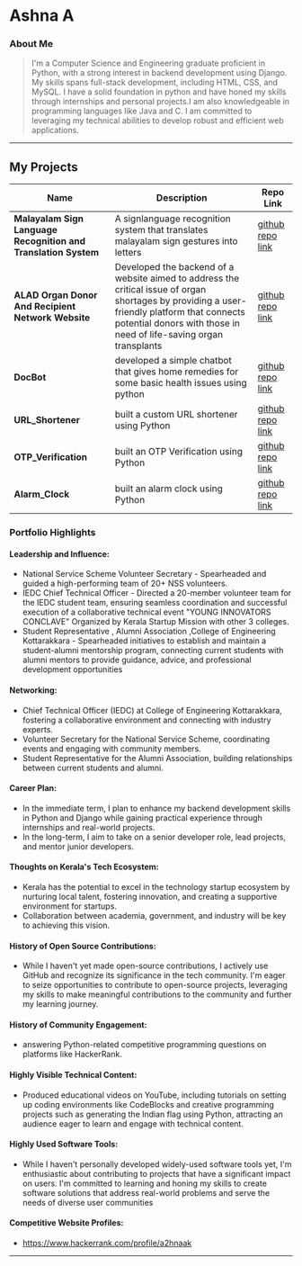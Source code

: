 # Ashna A

### About Me

> I'm a Computer Science and Engineering graduate proficient in Python, with a strong interest in backend development using Django. My skills  spans full-stack development, including HTML, CSS, and MySQL. I have a solid foundation in python and have honed my skills through internships and personal projects.I am also knowledgeable in programming languages like Java and C. I am committed to leveraging my technical abilities to develop robust and efficient web applications.
---

## My Projects
              
| Name                                                          | Description                                                                                                                                                                                                        | Repo Link                                                                                                       |
|---------------------------------------------------------------|---------------------------------------------------------------------------------------------------------------------------------------------------------------------------------------------------------------------|----------------------------------------------------------------------------------------------------------------|
|**Malayalam Sign Language Recognition and Translation System** | A signlanguage recognition system that translates malayalam sign gestures into letters                                                                                                                              |[github repo link](***)                                                                                         |
| **ALAD Organ Donor And Recipient Network Website**            | Developed the backend of a website aimed to address the critical issue of organ shortages by providing a user-friendly platform that connects potential donors with those in need of life-saving organ transplants  | [github repo link](https://github.com/Ashnaa22/ALAD_Organ_Donor_Receiver_network)
| **DocBot**                                                    | developed a simple chatbot that gives home remedies for some basic health issues using python                                                                                                                       |[github repo link](https://github.com/Ashnaa22/SYNC_INTERN-S_PROJECTS/tree/main/chatbot_using_python)           |
| **URL_Shortener**                                             | built a custom URL shortener using Python                                                                                                                                                                           | [github repo link](https://github.com/Ashnaa22/SYNC_INTERN-S_PROJECTS/tree/main/url_shortener_using_python)   |
| **OTP_Verification**                                          | built an OTP Verification using Python                                                                                                                                                                              | [github repo link](https://github.com/Ashnaa22/SYNC_INTERN-S_PROJECTS/tree/main/otp_verification_using_python)|
| **Alarm_Clock**                                               | built an alarm clock using Python                                                                                                                                                                                   |[github repo link](https://github.com/Ashnaa22/SYNC_INTERN-S_PROJECTS/tree/main/alarm_clock_using_python)       |

### Portfolio Highlights
#### Leadership and Influence:

- National Service Scheme Volunteer Secretary - Spearheaded and guided a high-performing team of 20+ NSS volunteers.
- IEDC Chief Technical Officer - Directed a 20-member volunteer team for the IEDC student team, ensuring seamless coordination and successful execution of a collaborative technical event "YOUNG INNOVATORS CONCLAVE" Organized by Kerala Startup Mission with other 3 colleges.
- Student Representative , Alumni Association ,College of Engineering Kottarakkara  -  Spearheaded initiatives to establish and maintain a student-alumni mentorship program, connecting current students with alumni mentors
to provide guidance, advice, and professional development opportunities

#### Networking:

- Chief Technical Officer (IEDC) at College of Engineering Kottarakkara, fostering a collaborative environment and connecting with industry experts.
- Volunteer Secretary for the National Service Scheme, coordinating events and engaging with community members.
- Student Representative for the Alumni Association, building relationships between current students and alumni.

#### Career Plan:

- In the immediate term, I plan to enhance my backend development skills in Python and Django while gaining practical experience through internships and real-world projects.
- In the long-term, I aim to take on a senior developer role, lead projects, and mentor junior developers.

#### Thoughts on Kerala's Tech Ecosystem:

- Kerala has the potential to excel in the technology startup ecosystem by nurturing local talent, fostering innovation, and creating a supportive environment for startups.
- Collaboration between academia, government, and industry will be key to achieving this vision.

#### History of Open Source Contributions:

- While I haven't yet made open-source contributions, I actively use GitHub and recognize its significance in the tech community. I'm eager to seize opportunities to contribute to open-source projects, leveraging my skills to make meaningful contributions to the community and further my learning journey.

#### History of Community Engagement:

- answering Python-related competitive programming questions on platforms like HackerRank.

#### Highly Visible Technical Content:

- Produced educational videos on YouTube, including tutorials on setting up coding environments like CodeBlocks and creative programming projects such as generating the Indian flag using Python, attracting an audience eager to learn and engage with technical content.

#### Highly Used Software Tools:

- While I haven't personally developed widely-used software tools yet, I'm enthusiastic about contributing to projects that have a significant impact on users. I'm committed to learning and honing my skills to create software solutions that address real-world problems and serve the needs of diverse user communities

#### Competitive Website Profiles:

- https://www.hackerrank.com/profile/a2hnaak



---

